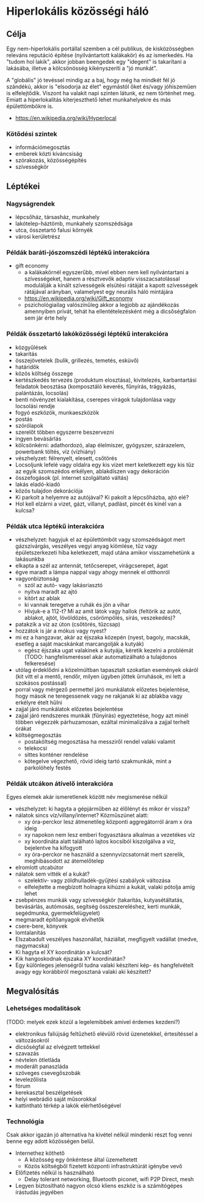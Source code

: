 # Hiperlokális közösségi háló

## Célja

Egy nem-hiperlokális portállal szemben a cél publikus, de kisközösségben releváns reputáció építése (nyilvántartott kalákakör) és az ismerkedés. Ha "tudom hol lakik", akkor jobban beengedek egy "idegent" is takarítani a lakásába, illetve a kölcsönösség kikényszeríti a "jó munkát".

A "globális" jó tevéssel mindig az a baj, hogy még ha mindkét fél jó szándékú, akkor is "elsodorja az élet" egymástól őket és/vagy jóhiszeműen is elfelejtődik. Viszont ha valakit napi szinten látunk, ez nem történhet meg. Emiatt a hiperlokalitás kiterjeszthető lehet munkahelyekre és más épülettömbökre is.

* https://en.wikipedia.org/wiki/Hyperlocal

### Kötődési szintek

* információmegosztás
* emberek közti kíváncsiság
* szórakozás, közösségépítés
* szívességkör

## Léptékei

### Nagyságrendek

* lépcsőház, társasház, munkahely
* lakótelep-háztömb, munkahely szomszédsága
* utca, összetartó falusi környék
* városi kerületrész

### Példák baráti-jószomszédi léptékű interakcióra

* gift economy
  * a kalákakörnél egyszerűbb, mivel ebben nem kell nyilvántartani a szívességeket, hanem a résztvevők adaptív visszacsatolással modulálják a kínált szívességeik elsütési rátáját a kapott szívességek rátájával arányban, valamelyest egy neurális háló mintájára
  * https://en.wikipedia.org/wiki/Gift_economy
  * pszichológiailag valószínűleg akkor a legjobb az ajándékozás amennyiben privát, tehát ha ellentételezésként még a dicsőségfalon sem jár érte hely

### Példák összetartó lakóközösségi léptékű interakcióra

* közgyűlések
* takarítás
* összejövetelek (bulik, grillezés, temetés, esküvő)
* határidők
* közös költség összege
* kertészkedés tervezés (produktum elosztása), kivitelezés, karbantartási feladatok beosztása (komposztáló keverés, fűnyírás, trágyázás, palántázás, locsolás)
* benti növényzet kialakítása, cserepes virágok tulajdonlása vagy locsolási rendje
* fogyó eszközök, munkaeszközök
* postás
* szórólapok
* szerelőt többen egyszerre beszervezni
* ingyen bevásárlás
* kölcsönkérni: adathordozó, alap élelmiszer, gyógyszer, szárazelem, powerbank töltés, víz (vízhiány)
* vészhelyzet: félrenyelt, elesett, csőtörés
* Locsoljunk lefelé vagy oldalra egy kis vizet mert keletkezett egy kis tűz az egyik szomszédos erkélyen, ablakdíszen vagy dekoráción
* összefogások (pl. internet szolgáltató váltás)
* lakás eladó-kiadó
* közös tulajdon dekorációja
* Ki parkolt a helyemre az autójával? Ki pakolt a lépcsőházba, ajtó elé?
* Hol kell elzárni a vizet, gázt, villanyt, padlást, pincét és kinél van a kulcsa?

### Példák utca léptékű interakcióra

* vészhelyzet: hagyjuk el az épülettömböt vagy szomszédságot mert gázszivárgás, veszélyes vegyi anyag kiömlése, tűz vagy épületszerkezeti hiba keletkezett, majd utána amikor visszamehetünk a lakásunkba
* elkapta a szél az antennát, tetőcserepet, virágcserepet, ágat
* égve maradt a lámpa nappal vagy ahogy mennek el otthonról
* vagyonbiztonság
  * szól az autó- vagy lakásriasztó
  * nyitva maradt az ajtó
  * kitört az ablak
  * ki vannak teregetve a ruhák és jön a vihar
  * Hívjuk-e a 112-t? Mi az amit látok vagy hallok (feltörik az autót, ablakot, ajtót, lövöldözés, csörömpölés, sírás, veszekedés)?
* patakzik a víz az úton (csőtörés, tűzcsap)
* hozzátok is jár a mókus vagy nyest?
* mi ez a hangzavar, akár az éjszaka közepén (nyest, bagoly, macskák, esetleg a saját macskánkat marcangolják a kutyák)
  * egész éjszaka ugat valakinek a kutyája, kéretik kezelni a problémát (TODO: hangfelismeréssel akár automatizálható a tulajdonos felkeresése)
* utólag érdeklődni a közelmúltban tapasztalt szokatlan események okáról (kit vitt el a mentő, rendőr, milyen ügyben jöttek űrruhások, mi lett a szokásos postással)
* porral vagy mérgező permettel járó munkálatok előzetes bejelentése, hogy mások ne teregessenek vagy ne rakjanak ki az ablakba vagy erkélyre ételt hűlni
* zajjal járó munkálatok előzetes bejelentése
* zajjal járó rendszeres munkák (fűnyírás) egyeztetése, hogy azt minél többen végezzék párhuzamosan, ezáltal minimalizálva a zajjal terhelt órákat
* költségmegosztás
  * postaköltség megosztása ha messziről rendel valaki valamit
  * telekocsi
  * sittes konténer rendelése
  * kötegelve végezhető, rövid ideig tartó szakmunkák, mint a parkolóhely festés

### Példák utcákon átívelő interakcióra

Egyes elemek akár ismeretlenek között név megismerése nélkül

* vészhelyzet: ki hagyta a gépjárműben az élőlényt és mikor ér vissza?
* nálatok sincs víz/villany/internet? Közműszünet alatt:
  * xy óra-perckor lesz átmenetileg központi aggregátorról áram x óra ideig
  * xy napokon nem lesz emberi fogyasztásra alkalmas a vezetékes víz
  * xy koordináta alatt található lajtos kocsiból kiszolgálva a víz, bejelentve ha kifogyott
  * xy óra-perckor ne használd a szennyvízcsatornát mert szerelik, meghibásodott az átemelőtelep
* elromlott utcabútor
* nálatok sem vitték el a kukát?
  * szelektív- vagy zöldhulladék-gyűjtési szabályok változása
  * elfelejtette a megbízott holnapra kihúzni a kukát, valaki pótolja amíg lehet
* zsebpénzes munkák vagy szívességkör (takarítás, kutyasétáltatás, bevásárlás, autómosás, segítség összeszereléshez, kerti munkák, segédmunka, gyermekfelügyelet)
* megmaradt építőanyagok elvihetők
* csere-bere, könyvek
* lomtalanítás
* Elszabadult veszélyes haszonállat, háziállat, megfigyelt vadállat (medve, nagymacska)
* Ki hagyta el XY koordinátán a kulcsát?
* Kik hangoskodnak éjszaka XY koordinátán?
* Egy különleges jelenségről tudna valaki készíteni kép- és hangfelvételt avagy egy korábbiról megosztaná valaki aki készített?

## Megvalósítás

### Lehetséges modalitások

(TODO: melyek ezek közül a legelemibbek amivel érdemes kezdeni?)

* elektronikus faliújság feltűzhető elévülő rövid üzenetekkel, értesítéssel a változásokról
* dicsőségfal az elvégzett tettekkel
* szavazás
* névtelen ötletláda
* moderált panaszláda
* szöveges csevegőszobák
* levelezőlista
* fórum
* kerekasztal beszélgetések
* helyi webrádió saját műsorokkal
* kattintható térkép a lakók elérhetőségével

### Technológia

Csak akkor igazán jó alternatíva ha kivétel nélkül mindenki részt fog venni benne egy adott közösségen belül.

* Internethez köthető
  * A közösség egy önkéntese által üzemeltetett
  * Közös költségből fizetett központi infrastruktúrát igénybe vevő
* Előfizetés nélkül is használható
  * Delay tolerant networking, Bluetooth piconet, wifi P2P Direct, mesh
* Legyen biztosítható nagyon olcsó kliens eszköz is a számítógépes írástudás jegyében
